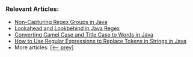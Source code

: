 ### Relevant Articles:

- [Non-Capturing Regex Groups in Java](https://www.baeldung.com/java-regex-non-capturing-groups)
- [Lookahead and Lookbehind in Java Regex](https://www.baeldung.com/java-regex-lookahead-lookbehind)
- [Converting Camel Case and Title Case to Words in Java](https://www.baeldung.com/java-camel-case-title-case-to-words)
- [How to Use Regular Expressions to Replace Tokens in Strings in Java](https://www.baeldung.com/java-regex-token-replacement)
- More articles: [[<-- prev]](/core-java-modules/core-java-regex)
